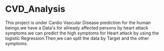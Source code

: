 # CVD_Analysis
This project is under Cardio Vascular Disease prediction for the human beings.we have a Data's for allready affected persons by heart attack symptoms.we can predict the high symptoms for Heart attack by using the logistic Regression.Then,we can split the data by Target and the other symptoms.
